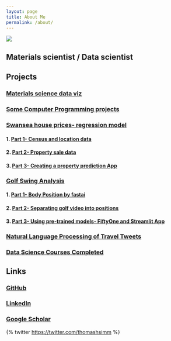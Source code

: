 ```yaml
---
layout: page
title: About Me
permalink: /about/
---
```

![]({{site.baseurl}}/images/header2.png)

## Materials scientist / Data scientist

## Projects

### [Materials science data viz](https://thomashsimm.com/2021/10/24/Data-Viz.html)

### [Some Computer Programming projects](https://thomashsimm.wordpress.com/computer-programming/)

### [Swansea house prices- regression model](https://thomashsimm.com/streamlit/randomforrests/houseprices/python/2022/02/23/SwanseaHousePriceApp.html)
#### 1.  [Part 1- Census and location data](https://thomashsimm.com/2021/08/04/Swansea-House-Price-Report.html)
#### 2.  [Part 2- Property sale data](https://thomashsimm.com/jupyter/python/randomforests/tabulardata/sklearn/2022/02/17/SwanseaHousePrices_Part2.html)
#### 3.  [Part 3- Creating a property prediction App](https://thomashsimm.com/streamlit/randomforrests/houseprices/python/2022/02/23/SwanseaHousePriceApp.html)

### [Golf Swing Analysis](https://thomashsimm.com/neural%20networks/fiftyone/golf%20swing/python/2022/02/27/GolfSwingPart3.html)
#### 1. [Part 1- Body Position by fastai](https://thomashsimm.com/jupyter/2021/12/01/GolfPos1FastAI.html)
#### 2. [Part 2- Separating golf video into positions](https://thomashsimm.com/neural%20networks/pytourch/golf%20swing/python/2022/02/26/GolfSwingPart2.html)
#### 3. [Part 3- Using pre-trained models- FiftyOne and Streamlit App](https://thomashsimm.com/neural%20networks/fiftyone/golf%20swing/python/2022/02/27/GolfSwingPart3.html)

### [Natural Language Processing of Travel Tweets](https://thomashsimm.com/nlp/sentiment%20analysis/zero%20shot/twitter/tweepy/python/2022/04/25/NLP-Of-TravelTweets.html)

### [Data Science Courses Completed](https://thomashsimm.wordpress.com/datascience_courses/)


## Links

### [GitHub](https://github.com/ThomasHSimm)

### [LinkedIn](https://www.linkedin.com/in/thomashsimm/)

### [Google Scholar](https://scholar.google.com/citations?user=HdPDn1sAAAAJ)
 

{% twitter https://twitter.com/thomashsimm %}